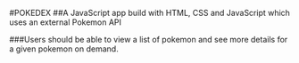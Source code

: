 #POKEDEX
##A JavaScript app build with HTML, CSS and JavaScript which uses an external Pokemon API

###Users should be able to view a list of pokemon and see more details for a given pokemon on demand.

